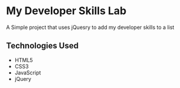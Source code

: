 # My Developer Skills Lab

A Simple project that uses jQuesry to add my developer skills to a list

## Technologies Used
- HTML5
- CSS3
- JavaScript
- jQuery